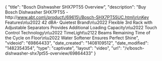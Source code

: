 {
    "title": "Bosch Dishwasher SHX7PT55 Overview",
    "description": "Buy Bosch Dishwasher SHX7PT55 - http:\/\/www.abt.com\/product\/69615\/Bosch-SHX7PT55UC.html\n\nKey Features\n\u2022 42 dBA- Quietest Brand\n\u2022 Flexible 3rd Rack with Adjustable Separators Provides Additional Loading Capacity\n\u2022 Touch Control Technology\n\u2022 TimeLight\u2122 Beams Remaining Time of the Cycle on Floor\n\u2022 Water Softener Ensures Perfect Shine",
    "videoid": "69864433",
    "date_created": "1408109512",
    "date_modified": "1482354354",
    "type": "captivate",
    "layout": "video",
    "url": "\/v\/bosch-dishwasher-shx7pt55-overview\/69864433"
}
